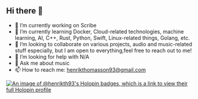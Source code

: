 ## Hi there 👋

- 🔭 I’m currently working on Scribe
- 🌱 I’m currently learning Docker, Cloud-related technologies, machine learning, AI, C++, Rust, Python, Swift, Linux-related things, Golang, etc. 
- 👯 I’m looking to collaborate on various projects, audio and music-related stuff especially, but I am open to everything,feel free to reach out to me!
- 🤔 I’m looking for help with N/A
- 💬 Ask me about music
- 📫 How to reach me: henrikthomasson93@gmail.com

[![An image of @henrikth93's Holopin badges, which is a link to view their full Holopin profile](https://holopin.me/henrikth93)](https://holopin.io/@henrikth93)

